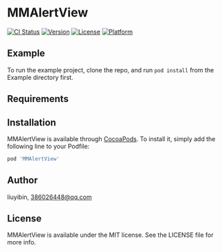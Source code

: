 # MMAlertView

[![CI Status](https://img.shields.io/travis/liuyibin/MMAlertView.svg?style=flat)](https://travis-ci.org/liuyibin/MMAlertView)
[![Version](https://img.shields.io/cocoapods/v/MMAlertView.svg?style=flat)](https://cocoapods.org/pods/MMAlertView)
[![License](https://img.shields.io/cocoapods/l/MMAlertView.svg?style=flat)](https://cocoapods.org/pods/MMAlertView)
[![Platform](https://img.shields.io/cocoapods/p/MMAlertView.svg?style=flat)](https://cocoapods.org/pods/MMAlertView)

## Example

To run the example project, clone the repo, and run `pod install` from the Example directory first.

## Requirements

## Installation

MMAlertView is available through [CocoaPods](https://cocoapods.org). To install
it, simply add the following line to your Podfile:

```ruby
pod 'MMAlertView'
```

## Author

liuyibin, 386026448@qq.com

## License

MMAlertView is available under the MIT license. See the LICENSE file for more info.
